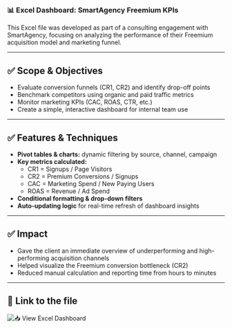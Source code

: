 ### 📊 Excel Dashboard: SmartAgency Freemium KPIs

This Excel file was developed as part of a consulting engagement with SmartAgency, focusing on analyzing the performance of their Freemium acquisition model and marketing funnel.

---

## ✅ Scope & Objectives

- Evaluate conversion funnels (CR1, CR2) and identify drop-off points  
- Benchmark competitors using organic and paid traffic metrics  
- Monitor marketing KPIs (CAC, ROAS, CTR, etc.)  
- Create a simple, interactive dashboard for internal team use  

---

## ✅ Features & Techniques

- **Pivot tables & charts:** dynamic filtering by source, channel, campaign  
- **Key metrics calculated:**  
  - CR1 = Signups / Page Visitors  
  - CR2 = Premium Conversions / Signups  
  - CAC = Marketing Spend / New Paying Users  
  - ROAS = Revenue / Ad Spend  
- **Conditional formatting & drop-down filters**  
- **Auto-updating logic** for real-time refresh of dashboard insights  

---

## ✅ Impact

- Gave the client an immediate overview of underperforming and high-performing acquisition channels  
- Helped visualize the Freemium conversion bottleneck (CR2)  
- Reduced manual calculation and reporting time from hours to minutes  

---

## 🔸 Link to the file  

![📥 View Excel Dashboard](https://1drv.ms/x/c/737a67b866b78ca5/EX3ZA3CXm31BpBCR6YharnkBv3UalC36iZXQDHeqeLfTjg)



